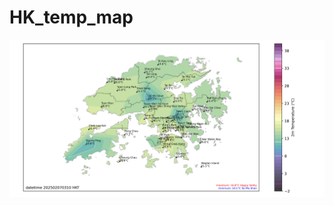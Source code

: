# HK_temp_map
![alt text](https://github.com/Her0n24/HK_temp_map/blob/main/output_example/HK_temp_map.png?raw=true)
